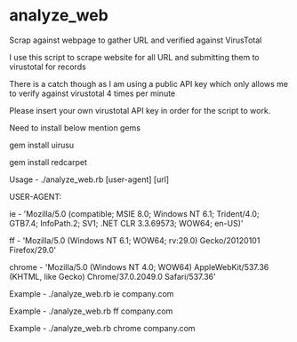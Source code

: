 # analyze_web
Scrap against webpage to gather URL and verified against VirusTotal

I use this script to scrape website for all URL and submitting them to virustotal for records

There is a catch though as I am using a public API key which only allows me to verify against virustotal 4 times per minute

Please insert your own virustotal API key in order for the script to work.

Need to install below mention gems

gem install uirusu

gem install redcarpet

Usage - ./analyze_web.rb [user-agent] [url]

USER-AGENT:

ie - 'Mozilla/5.0 (compatible; MSIE 8.0; Windows NT 6.1; Trident/4.0; GTB7.4; InfoPath.2; SV1; .NET CLR 3.3.69573; WOW64; en-US)'

ff - 'Mozilla/5.0 (Windows NT 6.1; WOW64; rv:29.0) Gecko/20120101 Firefox/29.0'

chrome - 'Mozilla/5.0 (Windows NT 4.0; WOW64) AppleWebKit/537.36 (KHTML, like Gecko) Chrome/37.0.2049.0 Safari/537.36'

Example - ./analyze_web.rb ie company.com

Example - ./analyze_web.rb ff company.com

Example - ./analyze_web.rb chrome company.com
